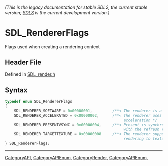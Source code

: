 ###### (This is the legacy documentation for stable SDL2, the current stable version; [SDL3](https://wiki.libsdl.org/SDL3/) is the current development version.)
# SDL_RendererFlags

Flags used when creating a rendering context

## Header File

Defined in [SDL_render.h](https://github.com/libsdl-org/SDL/blob/SDL2/include/SDL_render.h)

## Syntax

```c
typedef enum SDL_RendererFlags
{
    SDL_RENDERER_SOFTWARE = 0x00000001,         /**< The renderer is a software fallback */
    SDL_RENDERER_ACCELERATED = 0x00000002,      /**< The renderer uses hardware
                                                     acceleration */
    SDL_RENDERER_PRESENTVSYNC = 0x00000004,     /**< Present is synchronized
                                                     with the refresh rate */
    SDL_RENDERER_TARGETTEXTURE = 0x00000008     /**< The renderer supports
                                                     rendering to texture */
} SDL_RendererFlags;
```

----
[CategoryAPI](CategoryAPI), [CategoryAPIEnum](CategoryAPIEnum), [CategoryRender](CategoryRender), [CategoryAPIEnum](CategoryAPIEnum), 


